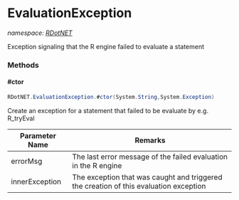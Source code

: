 ﻿# EvaluationException
_namespace: [RDotNET](./index.md)_

Exception signaling that the R engine failed to evaluate a statement



### Methods

#### #ctor
```csharp
RDotNET.EvaluationException.#ctor(System.String,System.Exception)
```
Create an exception for a statement that failed to be evaluate by e.g. R_tryEval

|Parameter Name|Remarks|
|--------------|-------|
|errorMsg|The last error message of the failed evaluation in the R engine|
|innerException|The exception that was caught and triggered the creation of this evaluation exception|



